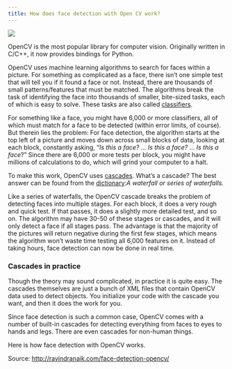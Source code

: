 ```yaml
---
title: How does face detection with Open CV work?
---
```


![](http://ravindranaik.com/wp-content/uploads/2017/05/opencv_hor_900_1-300x100.jpg)

OpenCV is the most popular library for computer vision. Originally written in C/C++, it now provides bindings for Python.

OpenCV uses machine learning algorithms to search for faces within a picture. For something as complicated as a face, there isn’t one simple test that will tell you if it found a face or not. Instead, there are thousands of small patterns/features that must be matched. The algorithms break the task of identifying the face into thousands of smaller, bite-sized tasks, each of which is easy to solve. These tasks are also called [classifiers](http://en.wikipedia.org/wiki/Statistical_classification).

For something like a face, you might have 6,000 or more classifiers, all of which must match for a face to be detected \(within error limits, of course\). But therein lies the problem: For face detection, the algorithm starts at the top left of a picture and moves down across small blocks of data, looking at each block, constantly asking, “_Is this a face? … Is this a face? … Is this a face_?” Since there are 6,000 or more tests per block, you might have millions of calculations to do, which will grind your computer to a halt.

To make this work, OpenCV uses [cascades](http://docs.opencv.org/modules/objdetect/doc/cascade_classification.html). What’s a cascade? The best answer can be found from the [dictionary](http://dictionary.reference.com/browse/cascade):_A waterfall or series of waterfalls._

Like a series of waterfalls, the OpenCV cascade breaks the problem of detecting faces into multiple stages. For each block, it does a very rough and quick test. If that passes, it does a slightly more detailed test, and so on. The algorithm may have 30-50 of these stages or cascades, and it will only detect a face if all stages pass. The advantage is that the majority of the pictures will return negative during the first few stages, which means the algorithm won’t waste time testing all 6,000 features on it. Instead of taking hours, face detection can now be done in real time.

### Cascades in practice

Though the theory may sound complicated, in practice it is quite easy. The cascades themselves are just a bunch of XML files that contain OpenCV data used to detect objects. You initialize your code with the cascade you want, and then it does the work for you.

Since face detection is such a common case, OpenCV comes with a number of built-in cascades for detecting everything from faces to eyes to hands and legs. There are even cascades for non-human things.

Here is how face detection with OpenCV works.

Source: http://ravindranaik.com/face-detection-opencv/

